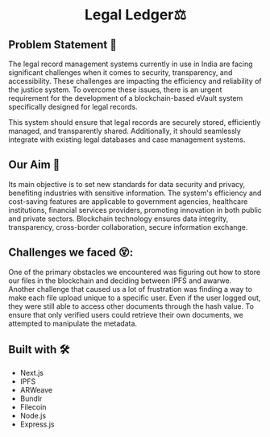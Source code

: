<div><h1 align="center">Legal Ledger⚖️</h1> </div>


## Problem Statement 📝

The legal record management systems currently in use in India are facing significant challenges when it comes to security, transparency, and accessibility. These challenges are impacting the efficiency and reliability of the justice system. To overcome these issues, there is an urgent requirement for the development of a blockchain-based eVault system specifically designed for legal records.

This system should ensure that legal records are securely stored, efficiently managed, and transparently shared. Additionally, it should seamlessly integrate with existing legal databases and case management systems.

## Our Aim 🎯

Its main objective is to set new standards for data security and privacy, benefiting industries with sensitive information. The system's efficiency and cost-saving features are applicable to government agencies, healthcare institutions, financial services providers, promoting innovation in both public and private sectors. Blockchain technology ensures data integrity, transparency, cross-border collaboration, secure information exchange.

## Challenges we faced 😵:
One of the primary obstacles we encountered was figuring out how to store our files in the blockchain and deciding between IPFS and awarwe. 
<br>
Another challenge that caused us a lot of frustration was finding a way to make each file upload unique to a specific user. 
Even if the user logged out, they were still able to access other documents through the hash value. To ensure that only verified users could retrieve their own documents, we attempted to manipulate the metadata.

## Built with 🛠️

- Next.js
- IPFS
- ARWeave
- Bundlr
- Filecoin
- Node.js
- Express.js


